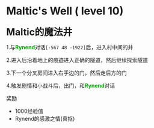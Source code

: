 # Maltic's Well ( level 10)
<span style="font-size: 25px;">**Maltic的魔法井**</span>

1.与<font color=00AA00>**Rynend**</font>对话`[-567 48 -1922]`后，进入村中间的井

2.进入后沿着地上的痕迹进入正确的隧道，然后继续探索隧道

3.下一个分叉房间进入右手边的门，然后走后方的门

4.触发剧情和小战斗后，出门，和<font color=00AA00>**Rynend**</font>对话

奖励

+ 1000经验值
+ Rynend的感激之情(真抠)
